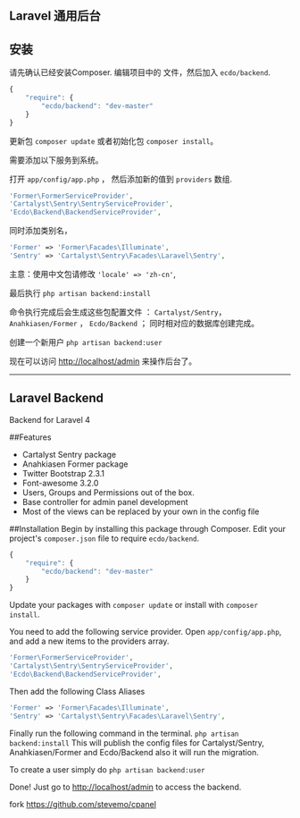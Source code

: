 ## Laravel 通用后台

## 安装

请先确认已经安装Composer. 编辑项目中的  文件，然后加入 `ecdo/backend`.

```javascript
{
    "require": {
        "ecdo/backend": "dev-master"
    }
}
```

更新包 `composer update` 或者初始化包 `composer install`。

需要添加以下服务到系统。

打开 `app/config/app.php` ， 然后添加新的值到 `providers` 数组.

```php
'Former\FormerServiceProvider',
'Cartalyst\Sentry\SentryServiceProvider',
'Ecdo\Backend\BackendServiceProvider',
```

同时添加类别名，

```php
'Former' => 'Former\Facades\Illuminate',
'Sentry' => 'Cartalyst\Sentry\Facades\Laravel\Sentry',
```

主意：使用中文包请修改 `'locale' => 'zh-cn'`,

最后执行 `php artisan backend:install`

命令执行完成后会生成这些包配置文件 ： `Cartalyst/Sentry`， `Anahkiasen/Former` ， `Ecdo/Backend` ；
同时相对应的数据库创建完成。

创建一个新用户 `php artisan backend:user`

现在可以访问 [http://localhost/admin](http://localhost/admin) 来操作后台了。



****************************************************************************************************

## Laravel Backend
Backend for Laravel 4

##Features
* Cartalyst Sentry package
* Anahkiasen Former package
* Twitter Bootstrap 2.3.1
* Font-awesome 3.2.0
* Users, Groups and Permissions out of the box.
* Base controller for admin panel development
* Most of the views can be replaced by your own in the config file

##Installation
Begin by installing this package through Composer. Edit your project's `composer.json` file to require `ecdo/backend`.

```javascript
{
    "require": {
        "ecdo/backend": "dev-master"
    }
}
```

Update your packages with `composer update` or install with `composer install`.

You need to add the following service provider.
Open `app/config/app.php`, and add a new items to the providers array.

```php
'Former\FormerServiceProvider',
'Cartalyst\Sentry\SentryServiceProvider',
'Ecdo\Backend\BackendServiceProvider',
```

Then add the following Class Aliases
```php
'Former' => 'Former\Facades\Illuminate',
'Sentry' => 'Cartalyst\Sentry\Facades\Laravel\Sentry',
```

Finally run the following command in the terminal. `php artisan backend:install`
This will publish the config files for Cartalyst/Sentry, Anahkiasen/Former and Ecdo/Backend also it will run the migration.

To create a user simply do `php artisan backend:user`

Done! Just go to [http://localhost/admin](http://localhost/admin) to access the backend.

fork https://github.com/stevemo/cpanel